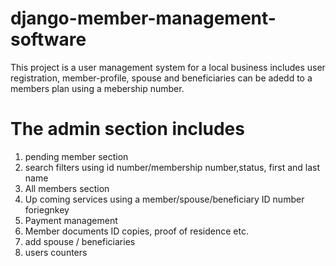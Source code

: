 # django-member-management-software

This project is a user management system for a local business includes user registration, member-profile, spouse and beneficiaries can be adedd to a members plan using a mebership number.

# The admin section includes 
1) pending member section
2) search filters using id number/membership number,status, first and last name
2) All members section
3) Up coming services using a member/spouse/beneficiary ID number foriegnkey 
4) Payment management 
5) Member documents ID copies, proof of residence etc.
6) add spouse / beneficiaries
7) users counters
